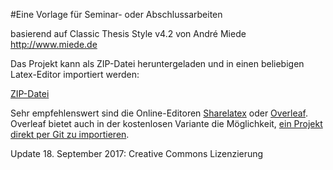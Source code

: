 #Eine Vorlage für Seminar- oder Abschlussarbeiten 

basierend auf Classic Thesis Style v4.2 von André Miede http://www.miede.de

Das Projekt kann als ZIP-Datei heruntergeladen und in einen beliebigen Latex-Editor importiert werden:

[ZIP-Datei](https://github.com/andyfein/aifbtemplate/archive/master.zip)

Sehr empfehlenswert sind die Online-Editoren [Sharelatex](https://www.sharelatex.com) oder [Overleaf](https://www.overleaf.com). Overleaf bietet auch in der kostenlosen Variante die Möglichkeit, [ein Projekt direkt per Git zu importieren](https://www.overleaf.com/help/230-how-do-i-push-a-new-project-to-overleaf-via-git).

Update 18. September 2017:
Creative Commons Lizenzierung
